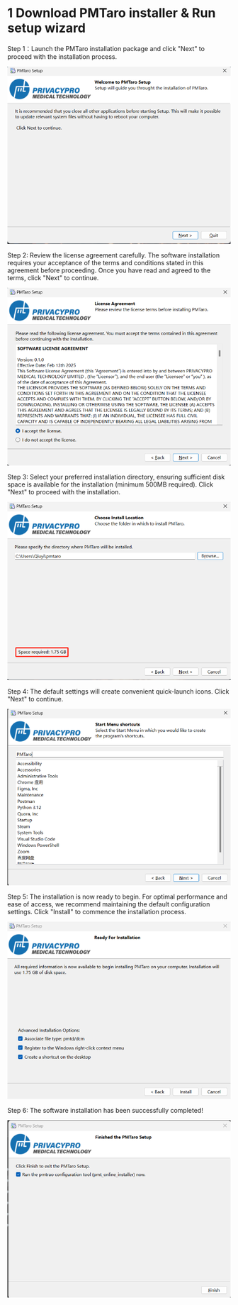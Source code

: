# 1 Download PMTaro installer & Run setup wizard

Step 1：Launch the PMTaro installation package and click "Next" to proceed with the installation process.

![Image](img/image_9.png)

Step 2: Review the license agreement carefully. The software installation requires your acceptance of the terms and conditions stated in this agreement before proceeding. Once you have read and agreed to the terms, click "Next" to continue.

![Image](img/image_26.png)

Step 3: Select your preferred installation directory, ensuring sufficient disk space is available for the installation (minimum 500MB required). Click "Next" to proceed with the installation.

![Image](img/image_60.png)

Step 4: The default settings will create convenient quick-launch icons. Click "Next" to continue.

![Image](img/image_79.png)

Step 5: The installation is now ready to begin. For optimal performance and ease of access, we recommend maintaining the default configuration settings. Click "Install" to commence the installation process.

![Image](img/image_44.png)

Step 6: The software installation has been successfully completed!

![Image](img/image_8.png)


